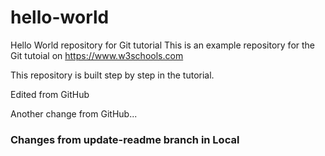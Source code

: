 # hello-world
Hello World repository for Git tutorial
This is an example repository for the Git tutoial on https://www.w3schools.com

This repository is built step by step in the tutorial.

Edited from GitHub

Another change from GitHub...

### Changes from update-readme branch in Local
